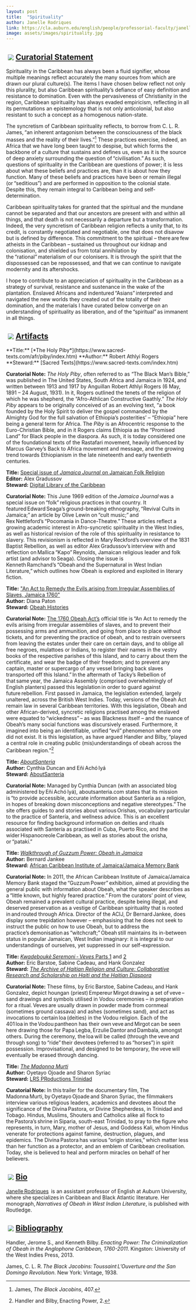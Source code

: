 ```yaml
---
layout: post
title:  "Spirituality"
author: Janelle Rodriques
link: https://cla.auburn.edu/english/people/professorial-faculty/janelle-rodriques/
image: assets/images/spirituality.jpg
---
```


<div class="section-title"><img style="padding: 5px;float:left;" src="{{ site.baseurl}}/assets/images/tiny-key.jpg"><a href="#Curatorial"><h2>Curatorial Statement</h2></a></div>

Spirituality in the Caribbean has always been a fluid signifier, whose multiple meanings reflect accurately the many sources from which are drawn our plural culture(s). The items I have chosen below reflect not only this plurality, but also Caribbean spirituality’s defiance of easy definition and resistance to domination. Even with the pervasiveness of Christianity in the region, Caribbean spirituality has always evaded empiricism, reflecting in all its permutations an epistemology that is not only anticolonial, but also resistant to such a concept as a homogenous nation-state.

The syncretism of Caribbean spirituality reflects, to borrow from C. L. R. James, “an inherent antagonism between the consciousness of the black masses and the reality of their lives.”[^1] These practices exercise, indeed, an Africa that we have long been taught to despise, but which forms the backbone of a culture that sustains and defines us, even as it is the source of deep anxiety surrounding the question of “civilisation.” As such, questions of spirituality in the Caribbean are questions of power; it is less about what these beliefs and practices are, than it is about how they function. Many of these beliefs and practices have been or remain illegal (or “seditious”) and are performed in opposition to the colonial state. Despite this, they remain integral to Caribbean being and self-determination.

Caribbean spirituality takes for granted that the spiritual and the mundane cannot be separated and that our ancestors are present with and within all things, and that death is not necessarily a departure but a transformation. Indeed, the very syncretism of Caribbean religion reflects a unity that, to its credit, is constantly negotiated and negotiable, one that does not disavow but is defined by difference. This commitment to the spiritual – there are few atheists in the Caribbean – sustained us throughout our kidnap and colonisation, and shielded us from total annihilation by the “rational” materialism of our colonisers. It is through the spirit that the dispossessed can be repossessed, and that we can continue to navigate modernity and its aftershocks.

I hope to contribute to an appreciation of spirituality in the Caribbean as a strategy of survival, resistance and sustenance in the wake of the plantation. Enslaved Africans and indentured “Asians” interpreted and navigated the new worlds they created out of the totality of their domination, and the materials I have curated below converge on an understanding of spirituality as liberation, and of the “spiritual” as immanent in all things.

[^1]: James, _The Black Jacobins_, 407.
[^2]: Handler and Bilby, Enacting Power, 2.

<div class="section-title"><img style="padding: 5px;float:left;" src="{{ site.baseurl}}/assets/images/tiny-key.jpg"><a href="#Artifacts"><h2>Artifacts</h2></a></div>
**Title:** [*The Holy Piby*](https://www.sacred-texts.com/afr/piby/index.htm)  
**Author:** Robert Athlyi Rogers  
**Steward:** [Sacred Texts](https://www.sacred-texts.com/index.htm)  

**Curatorial Note:** _The Holy Piby_, often referred to as “The Black Man’s Bible,” was published in The United States, South Africa and Jamaica in 1924, and written between 1913 and 1917 by Anguillan Robert Athlyi Rogers (6 May, 1891 – 24 August, 1931). In it, Rogers outlined the tenets of the religion of which he was shepherd, the “Afro-Athlican Constructive Gaathly.” _The Holy Piby_ appears to be originally conceived of as an evolving text, “a book founded by the Holy Spirit to deliver the gospel commanded by the Almighty God for the full salvation of Ethiopia’s posterities’ – “Ethiopia” here being a general term for Africa. The _Piby_ is an Afrocentric response to the Euro-Christian Bible, and in it Rogers claims Ethiopia as the “Promised Land” for Black people in the diaspora. As such, it is today considered one of the foundational texts of the Rastafari movement, heavily influenced by Marcus Garvey’s Back to Africa movement and message, and the growing trend towards Ethiopianism in the late nineteenth and early twentieth centuries.

**Title:** [Special issue of _Jamaica Journal_ on Jamaican Folk Religion](https://dloc.com/UF00090030/00006/1j?search=jamaica+%3djournal)  
**Editor:** Alex Gradussov  
**Steward:** [Digital Library of the Caribbean](https://www.dloc.com/)

**Curatorial Note:** This June 1969 edition of the *Jamaica Journal* was a special issue on “folk” religious practices in that country. It featured Edward Seaga’s ground-breaking ethnography, “Revival Cults in Jamaica;” an article by Olive Lewin on “cult music;” and Rex Nettleford’s “Pocomania in Dance-Theatre.” These articles reflect a growing academic interest in Afro-syncretic spirituality in the West Indies, as well as historical revision of the role of this spirituality in resistance to slavery. This revisionism is reflected in Mary Reckford’s overview of the 1831 Baptist Rebellion, as well as editor Alex Gradussov’s interview with and reflection on Mallica “Kapo” Reynolds, Jamaican religious leader and folk artist (and advisor to Seaga). Closing the issue is Kenneth Ramchand’s “Obeah and the Supernatural in West Indian Literature,” which outlines how Obeah is explored and exploited in literary fiction.

**Title:** ["An Act to Remedy the Evils arising from Irregular Assemblies of Slaves, Jamaica 1760"](https://obeahhistories.org/1760-jamaica-law/)  
**Author:** Diana Paton  
**Steward:** [Obeah Histories](https://obeahhistories.org/)

**Curatorial Note:** [The 1760 Obeah Act’s](https://obeahhistories.org/1760-jamaica-law/) official title is “An Act to remedy the evils arising from irregular assemblies of slaves, and to prevent their possessing arms and ammunition, and going from place to place without tickets, and for preventing the practice of obeah, and to restrain overseers from leaving the estates under their care on certain days, and to oblige all free negroes, mulattoes or Indians, to register their names in the vestry books of the respective parishes of this Island, and to carry about them the certificate, and wear the badge of their freedom; and to prevent any captain, master or supercargo of any vessel bringing back slaves transported off this Island.” In the aftermath of Tacky’s Rebellion of that same year, the Jamaica Assembly (comprised overwhelmingly of English planters) passed this legislation in order to guard against future rebellion. First passed in Jamaica, the legislation extended, largely unaltered, across the British West Indies. Today, versions of the Obeah Act remain law in several Caribbean territories. With this legislation, Obeah and other African-derived, syncretic religions practised among the enslaved were equated to “wickedness” – as was Blackness itself – and the nuance of Obeah’s many social functions was discursively erased. Furthermore, it imagined into being an identifiable, unified “evil” phenomenon where one did not exist. It is this legislation, as have argued Handler and Bilby, “played a central role in creating public (mis)understandings of obeah across the Caribbean region.”[^2]

**Title:** [_AboutSanteria_](http://www.aboutsanteria.com/)  
**Author:** Cynthia Duncan and Eñi Achó Iyá  
**Steward:** [AboutSanteria](http://www.aboutsanteria.com/)

**Curatorial Note:** Managed by Cynthia Duncan (with an associated blog administered by Eñi Achó Iyá), aboutsanteria.com states that its mission is “to provide accessible, accurate information about Santería as a religion, in hopes of breaking down misconceptions and negative stereotypes.” The site offers guides to and stories about various Orishas, vocabulary particular to the practice of Santería, and wellness advice. This is an excellent resource for finding background information on deities and rituals associated with Santería as practised in Cuba, Puerto Rico, and the wider Hispanocreole Caribbean, as well as stories about the orisha, or “patakí.”

**Title:** [_Walkthrough of Guzzum Power: Obeah in Jamaica_](https://www.youtube.com/watch?v=BYpqZ0hTx4k&t=196s)  
**Author:** Bernard Jankee  
**Steward:** [African Caribbean Institute of Jamaica/Jamaica Memory Bank](https://acij-ioj.org.jm/)

**Curatorial Note:** In 2011, the African Caribbean Institute of Jamaica/Jamaica Memory Bank staged the “Guzzum Power” exhibition, aimed at providing the general public with information about Obeah, what the speaker describes as a “little known, but highly feared practice.” From the curators’ point of view, Obeah remained a prevalent cultural practice, despite being illegal, and deserved preservation as a vestige of Caribbean spirituality that is rooted in and routed through Africa. Director of the ACIJ, Dr Bernard Jankee, does display some trepidation however – emphasising that he does not seek to instruct the public on how to use Obeah, but to address the practice’s demonisation as “witchcraft;” Obeah still maintains its in-between status in popular Jamaican, West Indian imaginary: it is integral to our understandings of ourselves, yet suppressed in our self-expression.

**Title:** [_Kwadeboukè Seremoni - Veves_ Parts 1](https://www.youtube.com/watch?v=bdxHuXCLldc) and [2](https://www.youtube.com/watch?v=gG6S4rY5Zmg&t=580s)  
**Author:** Eric Barstoe, Sabine Cadeau, and Hank Gonzalez  
**Steward:** [_The Archive of Haitian Religion and Culture: Collaborative Research and Scholarship on Haiti and the Haitian Diaspora_](https://dloc.com/vodou)

**Curatorial Note:** These films, by Eric Barstoe, Sabine Cadeau, and Hank Gonzalez, depict houngan (priest) Empereur Mirgot drawing a set of veve – sand drawings and symbols utilised in Vodou ceremonies – in preparation for a ritual. Veves are usually drawn in powder made from cornmeal (sometimes ground cassava) and ashes (sometimes sand), and act as invocations to certain loa (deities) in the Vodou religion. Each of the 401 loa in the Vodou pantheon has their own veve and Mirgot can be seen here drawing those for Papa Legba, Erzulie Dantor and Dambala, amongst others. During the ceremony, the loa will be called (through the veve and through song) to “ride” their devotees (referred to as “horses”) in spirit possession. Improvisational, and designed to be temporary, the veve will eventually be erased through dancing.

**Title:** [_The Madonna Murti_](https://www.youtube.com/watch?v=75iioU892cA)  
**Author:** Oyetayo Ojoade and Sharon Syriac  
**Steward:** [LRS PRoductions Trinidad](https://www.lrsproductionstt.com/)

**Curatorial Note:** In this trailer for the documentary film, The Madonna Murti, by Oyetayo Ojoade and Sharon Syriac, the filmmakers interview various religious leaders, academics and devotees about the significance of the Divina Pastora, or Divine Shepherdess, in Trinidad and Tobago. Hindus, Muslims, Shouters and Catholics alike all flock to the Pastora’s shrine in Siparia, south-east Trinidad, to pray to the figure who represents, in turn, Mary, mother of Jesus, and Goddess Kali, whom Hindus venerate for protections against famine, destruction, plagues, and epidemics. The Divina Pastora has various “origin stories,” which matter less than her function as a protector, and an emblem of Caribbean creolisation. Today, she is believed to heal and perform miracles on behalf of her believers.

<div class="section-title"><img style="padding: 5px;float:left;" src="{{ site.baseurl}}/assets/images/tiny-key.jpg"><a href="#Bio"><h2>Bio</h2></a></div>

[Janelle Rodriques](https://cla.auburn.edu/english/people/professorial-faculty/janelle-rodriques/)  is an assistant professor of English at Auburn University, where she specializes in Caribbean and Black Atlantic literature. Her monograph, *Narratives of Obeah in West Indian Literature*, is published with Routledge.

<div class="section-title"><img style="padding: 5px;float:left;" src="{{ site.baseurl}}/assets/images/tiny-key.jpg"><a href="#Bibliography"><h2>Bibliography</h2></a></div>

Handler, Jerome S., and Kenneth Bilby. *Enacting Power: The Criminalization of Obeah in the Anglophone Caribbean, 1760-2011*. Kingston: University of the West Indies Press, 2013.

James, C. L. R. *The Black Jacobins: Toussaint L’Ouverture and the San Domingo Revolution*. New York: Vintage, 1938.
